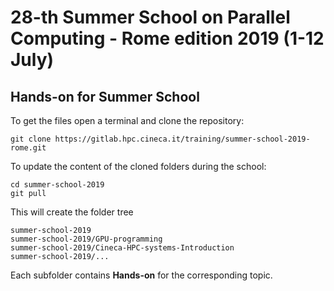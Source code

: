 # 28-th Summer School on Parallel Computing - Rome edition 2019 (1-12 July)

## Hands-on for Summer School

To get the files open a terminal and clone the repository:

```
git clone https://gitlab.hpc.cineca.it/training/summer-school-2019-rome.git
```

To update the content of the cloned folders during the school:
```
cd summer-school-2019
git pull
```

This will create the folder tree
```
summer-school-2019
summer-school-2019/GPU-programming
summer-school-2019/Cineca-HPC-systems-Introduction
summer-school-2019/...
```

Each subfolder contains **Hands-on** for the corresponding topic.
